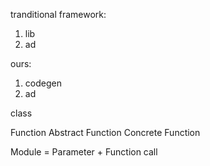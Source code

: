 tranditional framework:
1. lib
2. ad

ours:
1. codegen
2. ad

class

Function
    Abstract Function
    Concrete Function

Module = Parameter + Function call